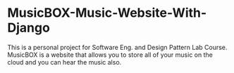 # MusicBOX-Music-Website-With-Django
This is a personal project for Software Eng. and Design Pattern Lab Course. MusicBOX is a website that allows you to store all of your music on the cloud and you can hear the music also.
